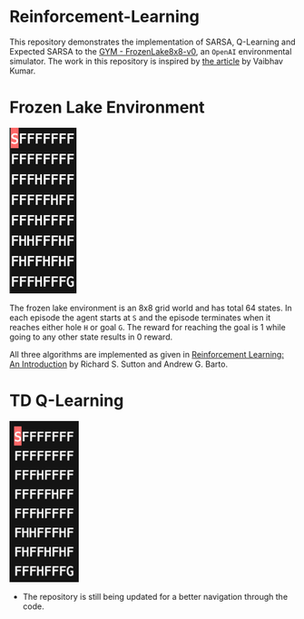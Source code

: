 # Reinforcement-Learning
 This repository demonstrates the implementation of SARSA, Q-Learning and Expected SARSA to the [GYM - FrozenLake8x8-v0](https://gym.openai.com/envs/FrozenLake8x8-v0/), an ```OpenAI``` environmental simulator. The work in this repository is inspired by [the article](https://towardsdatascience.com/reinforcement-learning-temporal-difference-sarsa-q-learning-expected-sarsa-on-python-9fecfda7467e) by Vaibhav Kumar.

# Frozen Lake Environment 
![](assets/FrozenLake.png)

The frozen lake environment is an 8x8 grid world and has total 64 states. In each episode the agent starts at ```S``` and the episode terminates when it reaches either hole ```H``` or goal ```G```. The reward for reaching the goal is 1 while going to any other state results in 0 reward.

All three algorithms are implemented as given in [Reinforcement Learning: An Introduction](https://web.stanford.edu/class/psych209/Readings/SuttonBartoIPRLBook2ndEd.pdf) by Richard S. Sutton and Andrew G. Barto.

# TD Q-Learning 
![](assets/FrozenLake.gif)
* The repository is still being updated for a better navigation through the code.
